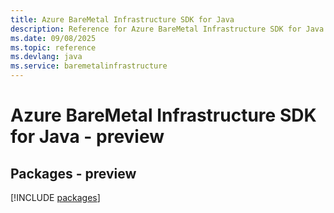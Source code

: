 ```yaml
---
title: Azure BareMetal Infrastructure SDK for Java
description: Reference for Azure BareMetal Infrastructure SDK for Java
ms.date: 09/08/2025
ms.topic: reference
ms.devlang: java
ms.service: baremetalinfrastructure
---
```

# Azure BareMetal Infrastructure SDK for Java - preview
## Packages - preview
[!INCLUDE [packages](baremetal-infrastructure-index.md)]